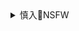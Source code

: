 <details><summary>慎入🔞NSFW</summary>

Not Safe For Work
![](https://upload.wikimedia.org/wikipedia/commons/thumb/d/d3/Biohazard_Symbol_Specification.png/210px-Biohazard_Symbol_Specification.png)

<details><summary><b>风险自理Use At Your Own Risk🈲</summary>

### 动感小站] 动感之星 No.140 精靈 - 透视装+蕾丝丁字裤
https://www.meitulu.com/item/5965.html
![](https://img.gzhuibei.com/images/img/5965/3.jpg)
![](https://img.gzhuibei.com/images/img/5965/16.jpg)

</details>
</details>
